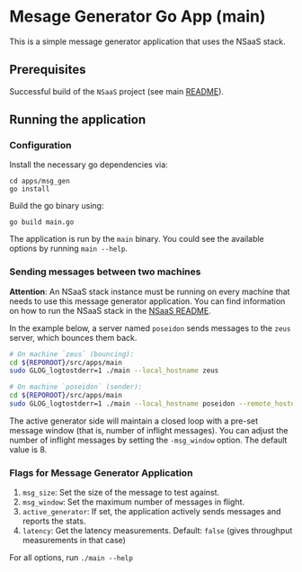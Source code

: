 # Mesage Generator Go App (main)

This is a simple message generator application that uses the NSaaS stack.

## Prerequisites

Successful build of the `NSaaS` project (see main [README](../../README.md)).


## Running the application

### Configuration

Install the necessary go dependencies via:

```
cd apps/msg_gen
go install
```

Build the go binary using:

```
go build main.go
```

The application is run by the `main` binary. You could see the available options by running `main --help`.

### Sending messages between two machines

**Attention**: An NSaaS stack instance must be running on every machine that needs to use this message generator application. You can find information on how to run the NSaaS stack in the [NSaaS README](../../src/apps/nsaas/README.md).

In the example below, a server named `poseidon` sends messages to the `zeus` server, which bounces them back.

```bash
# On machine `zeus` (bouncing):
cd ${REPOROOT}/src/apps/main
sudo GLOG_logtostderr=1 ./main --local_hostname zeus

# On machine `poseidon` (sender):
cd ${REPOROOT}/src/apps/main
sudo GLOG_logtostderr=1 ./main --local_hostname poseidon --remote_hostname zeus --msg_size 20000 -active_generator
```

The active generator side will maintain a closed loop with a pre-set message window (that is, number of inflight messages). You can adjust the number of inflight messages by setting the `-msg_window` option. The default value is 8.

### Flags for Message Generator Application
1. `msg_size`: Set the size of the message to test against.
2. `msg_window`: Set the maximum number of messages in flight.
3. `active_generator`: If set, the application actively sends messages and reports the stats.
4. `latency`: Get the latency measurements. Default: `false` (gives throughput measurements in that case)

For all options, run `./main --help`

